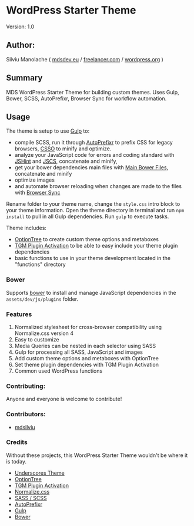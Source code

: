 # WordPress Starter Theme

Version: 1.0

## Author:

Silviu Manolache ( [mdsdev.eu](http://mdsdev.eu/) / [freelancer.com](https://www.freelancer.com/u/MDSilviu.html?action=hireme&track-hireme-textlink=1&track-type=textLink&ft_prog=HML&ft_prog_id=12011265) / [wordpress.org](https://profiles.wordpress.org/mdsilviu/) )

## Summary

MDS WordPress Starter Theme for building custom themes. Uses Gulp, Bower, SCSS, AutoPrefixr, Browser Sync for workflow automation.

## Usage

The theme is setup to use [Gulp](http://gulpjs.com/) to:

- compile SCSS, run it through [AutoPrefixr](https://github.com/ai/autoprefixer) to prefix CSS for legacy browsers, [CSSO](https://github.com/css/csso) to minify and optimize.
- analyze your JavaScript code for errors and coding standard with [JSHint](http://jshint.com/) and [JSCS](http://jscs.info/), concatenate and minify,
- get your bower dependencies main files with [Main Bower Files](https://github.com/ck86/main-bower-files), concatenate and minify
- optimize images
- and automate browser reloading when changes are made to the files with [Browser Sync](https://www.browsersync.io/)

Rename folder to your theme name, change the `style.css` intro block to your theme information. Open the theme directory in terminal and run `npm install` to pull in all Gulp dependencies. Run `gulp` to execute tasks.

Theme includes:
- [OptionTree](https://wordpress.org/plugins/option-tree/) to create custom theme options and metaboxes
- [TGM Plugin Activation](http://tgmpluginactivation.com/) to be able to easy include your theme plugin dependencies
- basic functions to use in your theme development located in the "functions" directory

### Bower

Supports [bower](https://github.com/bower/bower) to install and manage JavaScript dependencies in the `assets/dev/js/plugins` folder.

### Features

1. Normalized stylesheet for cross-browser compatibility using Normalize.css version 4
2. Easy to customize
3. Media Queries can be nested in each selector using SASS
4. Gulp for processing all SASS, JavaScript and images
5. Add custom theme options and metaboxes with OptionTree
6. Set theme plugin dependencies with TGM Plugin Activation
7. Common used WordPress functions

### Contributing:

Anyone and everyone is welcome to contribute!

### Contributors:

- [mdsilviu](http://mdsdev.eu/)

### Credits

Without these projects, this WordPress Starter Theme wouldn't be where it is today.

* [Underscores Theme](https://github.com/Automattic/_s)
* [OptionTree](https://wordpress.org/plugins/option-tree/)
* [TGM Plugin Activation](http://tgmpluginactivation.com/)
* [Normalize.css](http://necolas.github.com/normalize.css)
* [SASS / SCSS](http://sass-lang.com/)
* [AutoPrefixr](https://github.com/ai/autoprefixer)
* [Gulp](http://gulpjs.com/)
* [Bower](http://bower.io/)
